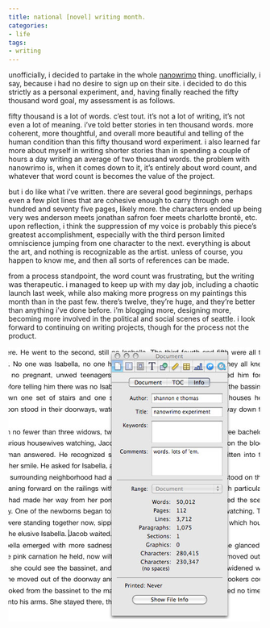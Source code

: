 ```yaml
---
title: national [novel] writing month.
categories:
- life
tags:
- writing
---
```


unofficially, i decided to partake in the whole [nanowrimo](http://www.nanowrimo.org/) thing. unofficially, i say, because i had no desire to sign up on their site. i decided to do this strictly as a personal experiment, and, having finally reached the fifty thousand word goal, my assessment is as follows.

fifty thousand is a lot of words. c’est tout. it’s not a lot of writing, it’s not even a lot of meaning. i’ve told better stories in ten thousand words. more coherent, more thoughtful, and overall more beautiful and telling of the human condition than this fifty thousand word experiment. i also learned far more about myself in writing shorter stories than in spending a couple of hours a day writing an average of two thousand words. the problem with nanowrimo is, when it comes down to it, it’s entirely about word count, and whatever that word count is becomes the value of the project.

but i do like what i’ve written. there are several good beginnings, perhaps even a few plot lines that are cohesive enough to carry through one hundred and seventy five pages, likely more. the characters ended up being very wes anderson meets jonathan safron foer meets charlotte brontë, etc. upon reflection, i think the suppression of my voice is probably this piece’s greatest accomplishment, especially with the third person limited omniscience jumping from one character to the next. everything is about the art, and nothing is recognizable as the artist. unless of course, you happen to know me, and then all sorts of references can be made.

from a process standpoint, the word count was frustrating, but the writing was therapeutic. i managed to keep up with my day job, including a chaotic launch last week, while also making more progress on my paintings this month than in the past few. there’s twelve, they’re huge, and they’re better than anything i’ve done before. i’m blogging more, designing more, becoming more involved in the political and social scenes of seattle. i look forward to continuing on writing projects, though for the process not the product.

![](11/nano.jpg)


